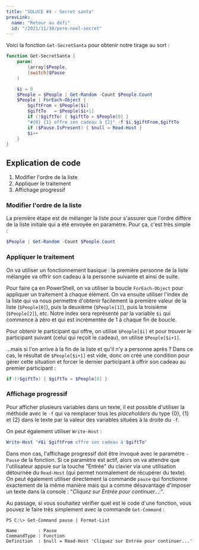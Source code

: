 ```yaml
---
title: "SOLUCE #4 - Secret santa"
prevLink:
  name: "Retour au défi"
  id: "/2021/11/30/pere-noel-secret"
---
```


Voici la fonction `Get-SecretSanta` pour obtenir notre tirage au sort :

```powershell
function Get-SecretSanta {
    param(
        [array]$People,
        [switch]$Pause
    )

    $i = 0
    $People = $People | Get-Random -Count $People.Count
    $People | ForEach-Object {
        $giftFrom = $People[$i]
        $giftTo   = $People[$i+1]
        if (!$giftTo) { $giftTo = $People[0] }
        "#{0} {1} offre son cadeau à {2}" -f $i,$giftFrom,$giftTo
        if ($Pause.IsPresent) { $null = Read-Host }
        $i++
    }
}
```

## Explication de code

1. Modifier l'ordre de la liste
2. Appliquer le traitement
3. Affichage progressif

### Modifier l'ordre de la liste

La première étape est de mélanger la liste pour s'assurer que l'ordre diffère de la liste initiale qui a été envoyée en paramètre. Pour ça, c'est très simple :

```powershell
$People | Get-Random -Count $People.Count
```

### Appliquer le traitement

On va utiliser un fonctionnement basique : la première personne de la liste mélangée va offrir son cadeau à la personne suivante et ainsi de suite.

Pour faire ça en PowerShell, on va utiliser la boucle `ForEach-Object` pour appliquer un traitement à chaque élément. On va ensuite utiliser l'index de la liste qui va nous permettre d'obtenir facilement la première valeur de la liste (`$People[0]`), puis la deuxième (`$People[1]`), puis la troisième (`$People[2]`), etc. Notre index sera représenté par la variable `$i` qui commence à zéro et qui est incrémentée de 1 à chaque fin de boucle.

Pour obtenir le participant qui offre, on utilise `$People[$i]` et pour trouver le participant suivant (celui qui reçoit le cadeau), on utilise `$People[$i+1]`.

…mais si l'on arrive à la fin de la liste et qu'il n'y a personne après ? Dans ce cas, le résultat de  `$People[$i+1]` est vide, donc on créé une condition pour gérer cette situation et forcer le dernier participant à offrir son cadeau au premier participant :

```powershell
if (!$giftTo) { $giftTo = $People[0] }
```

### Affichage progressif

Pour afficher plusieurs variables dans un texte, il est possible d'utiliser la méthode avec le `-f` qui va remplacer tous les *placeholders* du type {0}, {1} et {2} dans le texte par la valeur des variables situées à la droite du `-f`.

On peut également utiliser `Write-Host` :

```powershell
Write-Host "#$i $giftFrom offre son cadeau à $giftTo"
```

Dans mon cas, l'affichage progressif doit être invoqué avec le paramètre `-Pause` de la fonction. Si ce paramètre est actif, alors on va attendre que l'utilisateur appuie sur la touche "Entrée" du clavier via une utilisation détournée du `Read-Host` (qui permet normalement de récupérer du texte). On peut également utiliser directement la commande `pause` qui fonctionne exactement de la même manière mais qui a comme désavantage d'imposer un texte dans la console : "*Cliquez sur Entrée pour continuer...:*".

Au passage, si vous souhaitez vérifier quel est le code d'une fonction, vous pouvez le faire très simplement avec la commande `Get-Command` :

```plaintext
PS C:\> Get-Command pause | Format-List

Name        : Pause
CommandType : Function
Definition  : $null = Read-Host 'Cliquez sur Entrée pour continuer...'
```
